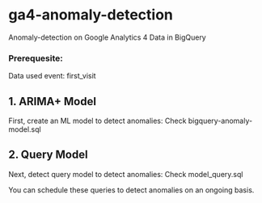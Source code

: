 # ga4-anomaly-detection
Anomaly-detection on Google Analytics 4 Data in BigQuery

### Prerequesite:
Data used event: first_visit



## 1. ARIMA+ Model
First, create an ML model to detect anomalies: Check bigquery-anomaly-model.sql


## 2. Query Model
Next, detect query model to detect anomalies: Check model_query.sql


You can schedule these queries to detect anomalies on an ongoing basis.
